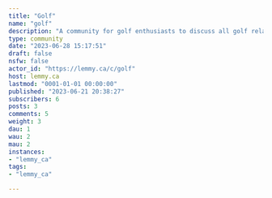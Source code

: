 ```yaml
---
title: "Golf" 
name: "golf"
description: "A community for golf enthusiasts to discuss all golf related things amateur and professional.Please keep the discourse respectful and free of hate and politics."
type: community
date: "2023-06-28 15:17:51"
draft: false
nsfw: false
actor_id: "https://lemmy.ca/c/golf"
host: lemmy.ca
lastmod: "0001-01-01 00:00:00"
published: "2023-06-21 20:38:27"
subscribers: 6
posts: 3
comments: 5
weight: 3
dau: 1
wau: 2
mau: 2
instances:
- "lemmy_ca"
tags: 
- "lemmy_ca"

---
```

